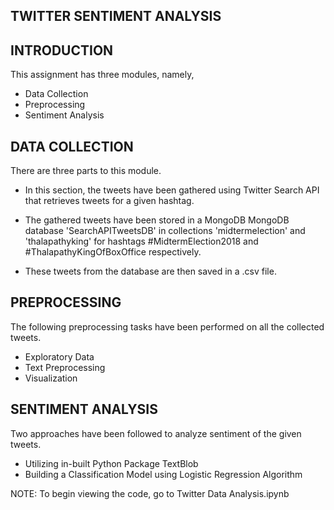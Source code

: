 TWITTER SENTIMENT ANALYSIS
--------------------------


INTRODUCTION
------------

This assignment has three modules, namely, 
 
* Data Collection
* Preprocessing
* Sentiment Analysis


DATA COLLECTION
---------------

There are three parts to this module. 

- In this section, the tweets have been gathered using 
  Twitter Search API that retrieves tweets for a given 
  hashtag.

- The gathered tweets have been stored in a MongoDB 
  MongoDB database 'SearchAPITweetsDB' in collections
  'midtermelection' and 'thalapathyking' for hashtags
  #MidtermElection2018 and #ThalapathyKingOfBoxOffice
  respectively.

- These tweets from the database are then saved in a
  .csv file. 


PREPROCESSING
-------------

The following preprocessing tasks have been performed 
on all the collected tweets.

* Exploratory Data 
* Text Preprocessing
* Visualization

SENTIMENT ANALYSIS
------------------

Two approaches have been followed to analyze sentiment
of the given tweets.

* Utilizing in-built Python Package TextBlob
* Building a Classification Model using Logistic Regression Algorithm


NOTE: To begin viewing the code, go to Twitter Data Analysis.ipynb

